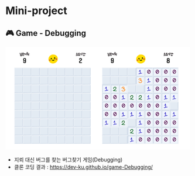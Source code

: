 # Mini-project
## 🎮 Game - Debugging
![result](./img/result.png)
- 지뢰 대신 버그를 찾는 버그찾기 게임(Debugging)
- 클론 코딩 결과 : https://dev-ku.github.io/game-Debugging/
